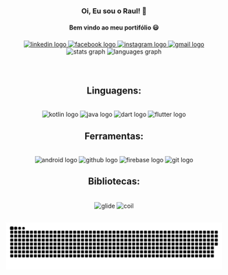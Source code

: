 <div align="center">

### Oi, Eu sou o Raul! 👋
#### Bem vindo ao meu portifólio 😃
  
  </div>

  ###
<div align="center">
  <a href="https://www.linkedin.com/in/raulsarai/" target="_blank">
    <img src="https://raw.githubusercontent.com/maurodesouza/profile-readme-generator/master/src/assets/icons/social/linkedin/default.svg" width="130" height="30" alt="linkedin logo"  />
  </a>
  <a href="https://www.facebook.com/raul.msarai" target="_blank">
    <img src="https://raw.githubusercontent.com/maurodesouza/profile-readme-generator/master/src/assets/icons/social/facebook/default.svg" width="130" height="30" alt="facebook logo"  />
  </a>
  <a href="https://www.instagram.com/raul_msarai/" target="_blank">
    <img src="https://raw.githubusercontent.com/maurodesouza/profile-readme-generator/master/src/assets/icons/social/instagram/default.svg" width="130" height="30" alt="instagram logo"  />
  </a>
  <a href="raulmauro.sj@gmail.com" target="_blank">
    <img src="https://raw.githubusercontent.com/maurodesouza/profile-readme-generator/master/src/assets/icons/social/gmail/default.svg" width="130" height="30" alt="gmail logo"  />
  </a>
</div>

<div align="center">
  <img src="https://github-readme-stats.vercel.app/api?hide_title=false&hide_rank=false&show_icons=true&include_all_commits=true&count_private=true&disable_animations=false&theme=cobalt2&locale=pt-br&hide_border=false&username=raulsarai" height="150" alt="stats graph"  />
  <img src="https://github-readme-stats.vercel.app/api/top-langs?locale=pt-br&hide_title=false&layout=compact&card_width=320&langs_count=5&theme=cobalt&hide_border=false&username=raulsarai" height="150" alt="languages graph"  />
</div>

###


  
  
<div style="display: inline_block" align="center"><br>
  
 ##
 ## Linguagens:
    
</div>
    
<div style="display: inline_block" align="center"><br>
  

<div align="center">
  <img src="https://cdn.jsdelivr.net/gh/devicons/devicon/icons/kotlin/kotlin-original.svg" height="50" width="120" alt="kotlin logo"  />
  <img src="https://cdn.jsdelivr.net/gh/devicons/devicon/icons/java/java-original.svg" height="50" width="120" alt="java logo"  />
  <img src="https://cdn.jsdelivr.net/gh/devicons/devicon/icons/dart/dart-original.svg" height="50" width="120" alt="dart logo"  />
  <img src="https://cdn.jsdelivr.net/gh/devicons/devicon/icons/flutter/flutter-original.svg" height="50" width="120" alt="flutter logo"  />
</div>

###
  
  ##
  ## Ferramentas:
  
  </div>
  
 <div style="display: inline_block" align="center"><br>
  
  <div align="center">
  <img src="https://cdn.jsdelivr.net/gh/devicons/devicon/icons/android/android-original.svg" height="50" width="120" alt="android logo"  />
  <img src="https://cdn.jsdelivr.net/gh/devicons/devicon/icons/androidstudio/androidstudio-plain-wordmark.svg" height="60" width="100" alt="github logo"  />
  <img src="https://cdn.jsdelivr.net/gh/devicons/devicon/icons/firebase/firebase-plain.svg" height="50" width="120" alt="firebase logo"  />
  <img src="https://cdn.jsdelivr.net/gh/devicons/devicon/icons/git/git-original.svg" height="50" width="120" alt="git logo"  />
</div>

###


##   
## Bibliotecas:
   </div>
  
  <div> 
  
<div style="display: inline_block" align="center"><br>
  
  <img align="center" alt="glide" height="70" width="210" src="https://github.com/bumptech/glide/raw/master/static/glide_logo.png">
  <img align="center" alt="coil" height="50" width="100" src="https://coil-kt.github.io/coil/logo.svg">

  ##
  
  <div> 
    
 
 ![Snake animation](https://github.com/raulsarai/raulsarai/blob/output/github-contribution-grid-snake.svg)
 
</div>
          
          

